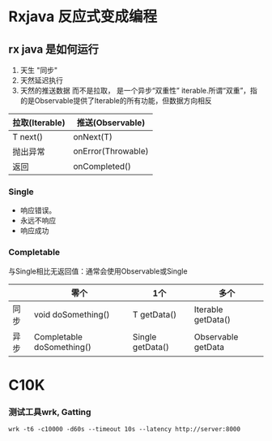 # Rxjava 反应式变成编程

## rx java 是如何运行
1. 天生 "同步"
2. 天然延迟执行
3. 天然的推送数据 而不是拉取， 是一个异步“双重性” iterable.所谓“双重”，指的是Observable提供了Iterable的所有功能，但数据方向相反

|  拉取(Iterable)  | 推送(Observable)  |
|  ----  | ----  |
| T next()  | onNext(T) |
| 抛出异常  | onError(Throwable) |
| 返回 | onCompleted()|

### Single
* 响应错误。
* 永远不响应
* 响应成功

### Completable
与Single相比无返回值：通常会使用Observable<Void>或Single<Void>

|  |  零个  | 1个  | 多个 |
|--- |  ----  | ----  |---- |
|同步| void doSomething() | T getData() | Iterable<T> getData()|
|异步| Completable doSomething()  | Single<T> getData()| Observable<T> getData|


# C10K
### 测试工具wrk, Gatting

``` shell
wrk -t6 -c10000 -d60s --timeout 10s --latency http://server:8000
```